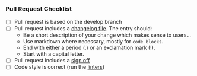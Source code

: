 ### Pull Request Checklist

<!-- Please read CONTRIBUTING.md before submitting your pull request -->

* [ ] Pull request is based on the develop branch
* [ ] Pull request includes a [changelog file](https://github.com/matrix-org/synapse/blob/master/CONTRIBUTING.md#changelog). The entry should:
  - Be a short description of your change which makes sense to users...
  - Use markdown where necessary, mostly for `code blocks`.
  - End with either a period (.) or an exclamation mark (!).
  - Start with a capital letter.
* [ ] Pull request includes a [sign off](https://github.com/matrix-org/synapse/blob/master/CONTRIBUTING.md#sign-off)
* [ ] Code style is correct (run the [linters](https://github.com/matrix-org/synapse/blob/master/CONTRIBUTING.md#code-style))
